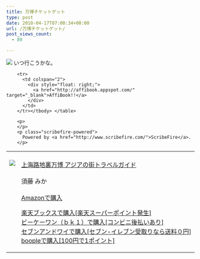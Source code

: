 ```yaml
---
title: 万博チケットゲット
type: post
date: 2010-04-17T07:00:34+00:00
url: /万博チケットゲット/
post_views_count:
  - 89

---
```

<img style="max-width: 800px;" src="https://i2.wp.com/jqinglong.html.xdomain.jp/bimg/shanghai_1.jpg" data-recalc-dims="1" />  
いつ行こうかな。

<table>
  <tr>
    <td style="vertical-align: top;">
      <a href="http://hb.afl.rakuten.co.jp/hgc/06d13246.10ebaa62.06d13247.1eb85ca0/?pc=http%3A%2F%2Fsearch.books.rakuten.co.jp%2Fbksearch%2Fdt%3Fg%3D001%26bisbn%3D4575302090" target="_blank"><br /> <img src="https://i1.wp.com/ecx.images-amazon.com/images/I/51O4xYnB5dL._SL160_.jpg" style="border-style: none;" data-recalc-dims="1" /><br /> </a>
    </td>
    <td style="vertical-align: top;">
      <a href="http://hb.afl.rakuten.co.jp/hgc/06d13246.10ebaa62.06d13247.1eb85ca0/?pc=http%3A%2F%2Fsearch.books.rakuten.co.jp%2Fbksearch%2Fdt%3Fg%3D001%26bisbn%3D4575302090" target="_blank"><br /> 上海路地裏万博 アジアの街トラベルガイド<br /> </a><br /> 須藤 みか<br /> <a href="http://www.amazon.co.jp/%E4%B8%8A%E6%B5%B7%E8%B7%AF%E5%9C%B0%E8%A3%8F%E4%B8%87%E5%8D%9A-%E3%82%A2%E3%82%B8%E3%82%A2%E3%81%AE%E8%A1%97%E3%83%88%E3%83%A9%E3%83%99%E3%83%AB%E3%82%AC%E3%82%A4%E3%83%89-%E9%A0%88%E8%97%A4-%E3%81%BF%E3%81%8B/dp/4575302090%3FSubscriptionId%3D1JWQWN8E4Z5TR27962G2%26tag%3Dgaeaffibook-22%26linkCode%3Dxm2%26camp%3D2025%26creative%3D165953%26creativeASIN%3D4575302090" target="_blank"><br /> Amazonで購入<br /> </a></p>
      <p>
        <a href="http://px.a8.net/svt/ejp?a8mat=1HPMBD+EAZZ1U+5WS+C1DUQ&a8ejpredirect=http%3A%2F%2Fsearch.books.rakuten.co.jp%2Fbksearch%2Fdt%3Fg%3D001%26bisbn%3D4575302090" target="_blank">楽天ブックスで購入[楽天スーパーポイント発生]</a><br /> <img src="https://i2.wp.com/www12.a8.net/0.gif?resize=1%2C1" alt="" width="1" border="0" height="1" data-recalc-dims="1" /><br /> <a href="http://px.a8.net/svt/ejp?a8mat=1HRMFS+EEKKOI+10UY+HUKPU&a8ejpredirect=http%3A%2F%2Fwww.bk1.jp%2FkeywordSearchResult%2F%3Fkeyword%3D4575302090%26storeCd%3D1%26searchFlg%3D9%26x%3D43%26y%3D11%26partnerid%3D02a801" target="_blank">ビーケーワン（ｂｋ１）で購入[コンビニ後払いあり]</a><br /> <img src="https://i2.wp.com/www12.a8.net/0.gif?resize=1%2C1" alt="" width="1" border="0" height="1" data-recalc-dims="1" /><br /> <a href="http://click.linksynergy.com/fs-bin/statform?id=aR0TIOX*qAA&offerid=137560&bnid=1490&subid=&subid=0&kword_in=4575302090&oop=on" target="_blank">セブンアンドワイで購入[セブン-イレブン受取りなら送料０円]</a><img src="http://ad.linksynergy.com/fs-bin/show?id=aR0TIOX*qAA&bids=137560&type=5&subid=0" width="1" border="0" height="1" /><br /> <a href="http://click.linksynergy.com/fs-bin/statform?id=aR0TIOX*qAA&offerid=33310&bnid=2&subid=0&ifc=4&ifr=9784575302097" target="_blank">boopleで購入[100円で1ポイント]</a> </td> </tr> 
        
        <tr>
          <td colspan="2">
            <div style="float: right;">
              <a href="http://affibook.appspot.com/" target="_blank">AffiBook!!</a>
            </div>
          </td>
        </tr></tbody> </table> 
        
        <p>
        </p>
        <p class="scribefire-powered">
          Powered by <a href="http://www.scribefire.com/">ScribeFire</a>.
        </p>